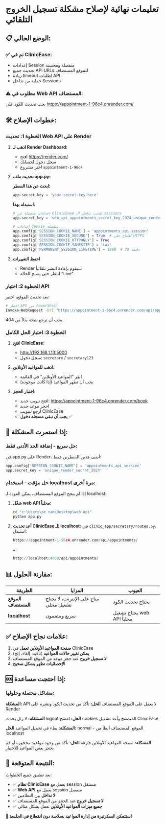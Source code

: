 # تعليمات نهائية لإصلاح مشكلة تسجيل الخروج التلقائي

## 📋 الوضع الحالي:

### ✅ تم في ClinicEase:
- إعدادات Session منفصلة ومحسنة
- تحديث جميع API URLs للموقع المستضاف
- زيادة timeout لطلبات API
- حماية من تداخل Sessions

### ⚠️ مطلوب في Web API المستضاف:
يجب تحديث الكود على https://appointment-1-96c4.onrender.com/

## 🛠️ خطوات الإصلاح:

### الخطوة 1: تحديث Web API على Render

1. **اذهب لـ Render Dashboard:**
   - افتح https://render.com/
   - سجل دخول لحسابك
   - اختر مشروع `appointment-1-96c4`

2. **تحديث ملف app.py:**
   
   **ابحث عن هذا السطر:**
   ```python
   app.secret_key = 'your-secret-key-here'
   ```
   
   **استبدله بهذا:**
   ```python
   # إعدادات منفصلة عن ClinicEase لتجنب تداخل الـ sessions
   app.secret_key = 'web_api_appointments_secret_key_2024_unique_render'
   
   # إعدادات Cookie منفصلة
   app.config['SESSION_COOKIE_NAME'] = 'appointments_api_session'
   app.config['SESSION_COOKIE_SECURE'] = True  # للإنتاج على HTTPS
   app.config['SESSION_COOKIE_HTTPONLY'] = True
   app.config['SESSION_COOKIE_SAMESITE'] = 'Lax'
   app.config['PERMANENT_SESSION_LIFETIME'] = 1800  # 30 دقيقة
   ```

3. **احفظ التغييرات**
   - Render سيقوم بإعادة النشر تلقائياً
   - انتظر حتى يصبح الحالة "Live"

### الخطوة 2: اختبار API

بعد تحديث الموقع، اختبر:

```bash
# اختبار API من PowerShell
Invoke-WebRequest -Uri "https://appointment-1-96c4.onrender.com/api/appointments/all?token=123456"
```

يجب أن ترجع نتيجة بدلاً من 404.

### الخطوة 3: اختبار الحل الكامل

1. **افتح ClinicEase:**
   - http://192.168.1.13:5000
   - سجل دخول: `secretary` / `secretary123`

2. **اذهب للمواعيد الأونلاين:**
   - انقر "المواعيد الأونلاين" في القائمة
   - يجب أن تظهر المواعيد (إذا كانت موجودة)

3. **اختبار الحجز:**
   - افتح تبويب جديد: https://appointment-1-96c4.onrender.com/book
   - احجز موعد جديد
   - ارجع لتبويب ClinicEase
   - **يجب أن تبقى مسجلة دخول** ✅

## 🔧 إذا استمرت المشكلة:

### حل سريع - إضافة الحد الأدنى فقط:

في app.py على Render، أضف هذين السطرين فقط:

```python
app.config['SESSION_COOKIE_NAME'] = 'appointments_api_session'
app.secret_key = 'unique_render_secret_2024'
```

### حل مؤقت - استخدام localhost مرة أخرى:

إذا لم ينجح الموقع المستضاف، يمكن العودة لـ localhost:

1. **شغّل web API محلياً:**
   ```bash
   cd "c:\Users\pc cam\Desktop\web api"
   python app.py
   ```

2. **أعد تحديث ClinicEase للـ localhost:**
   في `clinic_app/secretary/routes.py`، استبدل:
   ```python
   https://appointment-1-96c4.onrender.com/api/appointments/
   ```
   بـ:
   ```python
   http://localhost:4000/api/appointments/
   ```

## 📊 مقارنة الحلول:

| الطريقة | المزايا | العيوب |
|---------|---------|--------|
| **الموقع المستضاف** | متاح على الإنترنت، لا يحتاج تشغيل محلي | يحتاج تحديث الكود |
| **localhost** | سريع ومضمون | يحتاج تشغيل web API محلياً |

## ✅ علامات نجاح الإصلاح:

1. **صفحة المواعيد الأونلاين تعمل** في ClinicEase
2. **يمكن تغيير حالات المواعيد** (تأكيد، إلغاء، إلخ)
3. **لا تسجيل خروج** عند حجز موعد من الموقع المستضاف
4. **الإحصائيات تظهر بشكل صحيح**

## 🆘 إذا احتجت مساعدة:

### مشاكل محتملة وحلولها:

**المشكلة:** API لا يعمل على الموقع المستضاف
**الحل:** تأكد من تحديث الكود ونشره على Render

**المشكلة:** لا زال يحدث logout
**الحل:** امسح cookies المتصفح وأعد تشغيل ClinicEase

**المشكلة:** بطء في تحميل المواعيد
**الحل:** normal - الموقع المستضاف أبطأ من localhost

**المشكلة:** صفحة المواعيد الأونلاين فارغة
**الحل:** تأكد من وجود مواعيد محجوزة أو قم بحجز بعض المواعيد للاختبار

## 🎯 النتيجة المتوقعة:

بعد تطبيق جميع الخطوات:

- ✅ **نظام ClinicEase** يعمل مع session مستقل
- ✅ **Web API** يعمل مع session منفصل  
- ✅ **لا تداخل** بين النظامين
- ✅ **لا تسجيل خروج** عند الحجز من الموقع المستضاف
- ✅ **جميع ميزات المواعيد الأونلاين** تعمل بشكل مثالي

**🎉 ستتمكن السكرتيرة من إدارة المواعيد بسلاسة دون انقطاع في الجلسة!**